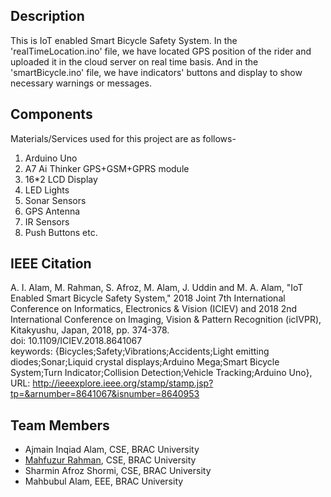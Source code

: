 ## Description
This is IoT enabled Smart Bicycle Safety System. In the 'realTimeLocation.ino' file, we have located GPS position of the rider and uploaded it in the cloud server on real time basis. And in the 'smartBicycle.ino' file, we have indicators' buttons and display to show necessary warnings or messages.

## Components
Materials/Services used for this project are as follows-
1. Arduino Uno
2. A7 Ai Thinker GPS+GSM+GPRS module
3. 16*2 LCD Display
4. LED Lights
5. Sonar Sensors
6. GPS Antenna
7. IR Sensors
8. Push Buttons etc.

## IEEE Citation
A. I. Alam, M. Rahman, S. Afroz, M. Alam, J. Uddin and M. A. Alam, "IoT Enabled Smart Bicycle Safety System," 2018 Joint 7th International Conference on Informatics, Electronics & Vision (ICIEV) and 2018 2nd International Conference on Imaging, Vision & Pattern Recognition (icIVPR), Kitakyushu, Japan, 2018, pp. 374-378.  
doi: 10.1109/ICIEV.2018.8641067  
keywords: {Bicycles;Safety;Vibrations;Accidents;Light emitting diodes;Sonar;Liquid crystal displays;Arduino Mega;Smart Bicycle System;Turn Indicator;Collision Detection;Vehicle Tracking;Arduino Uno},  
URL: http://ieeexplore.ieee.org/stamp/stamp.jsp?tp=&arnumber=8641067&isnumber=8640953

## Team Members
* Ajmain Inqiad Alam, CSE, BRAC University
* [Mahfuzur Rahman](https://mahfuzasif.github.io/), CSE, BRAC University
* Sharmin Afroz Shormi, CSE, BRAC University
* Mahbubul Alam, EEE, BRAC University
